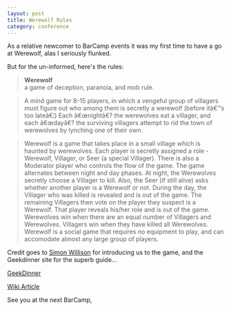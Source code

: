 ```yaml
---
layout: post
title: Werewolf Rules
category: conference
---
```


As a relative newcomer to BarCamp events it was my first time to have a go at Werewolf, alas I seriously flunked.

But for the un-informed, here's the rules:

<blockquote class="important"><b>Werewolf</b><br />a game of deception, paranoia, and mob rule.</blockquote>

<blockquote>A mind game for 8-15 players, in which a vengeful group of villagers must figure out who among them is secretly a werewolf (before itâ€™s too lateâ€¦) Each â€œnightâ€? the werewolves eat a villager, and each â€œdayâ€? the surviving villagers attempt to rid the town of werewolves by lynching one of their own.</blockquote>

<blockquote>Werewolf is a game that takes place in a small village which is haunted by werewolves. Each player is secretly assigned a role - Werewolf, Villager, or Seer (a special Villager). There is also a Moderator player who controls the flow of the game. The game alternates between night and day phases. At night, the Werewolves secretly choose a Villager to kill. Also, the Seer (if still alive) asks whether another player is a Werewolf or not. During the day, the Villager who was killed is revealed and is out of the game. The remaining Villagers then vote on the player they suspect is a Werewolf. That player reveals his/her role and is out of the game. Werewolves win when there are an equal number of Villagers and Werewolves. Villagers win when they have killed all Werewolves. Werewolf is a social game that requires no equipment to play, and can accomodate almost any large group of players.</blockquote>

Credit goes to <a href="http://flickr.com/photos/simon/">Simon Willison</a> for introducing us to the game, and the Geekdinner site for the superb guide...

<a href="http://www.geekdinner.co.uk/archives/2007/01/08/werewolf-night-first-of-2007/" class="important">GeekDinner</a>

<a href="http://en.wikipedia.org/wiki/Mafia_(game)" class="important">Wiki Article</a>

See you at the next BarCamp,
